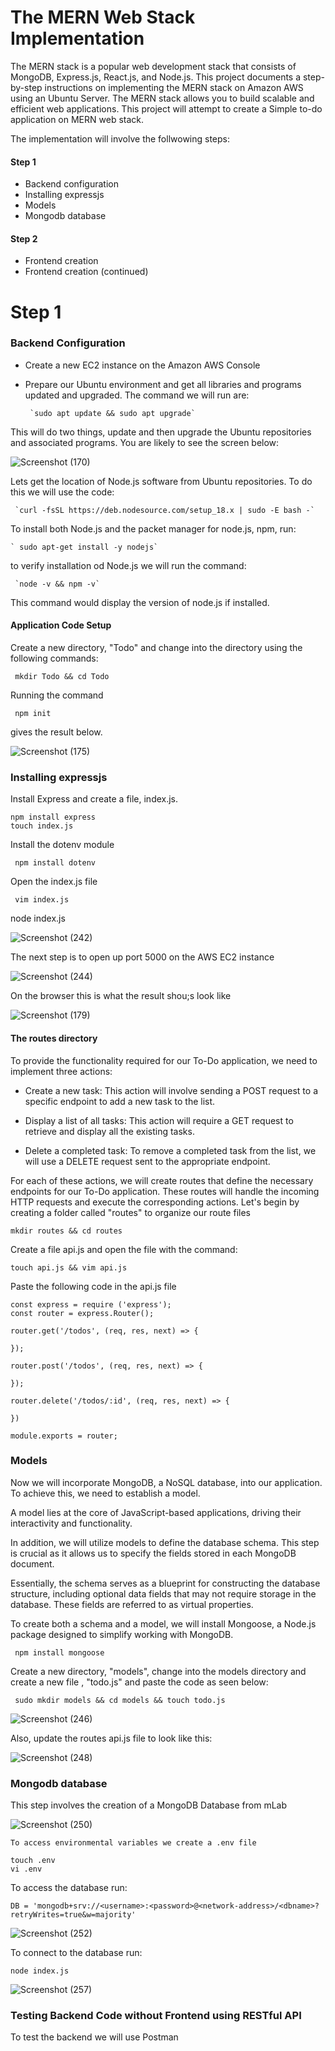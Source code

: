 # The MERN Web Stack Implementation

The MERN stack is a popular web development stack that consists of MongoDB, Express.js, React.js, and Node.js. This project documents a step-by-step instructions on implementing the MERN stack on Amazon AWS using an Ubuntu Server. The MERN stack allows you to build scalable and efficient web applications. This project will attempt to create a Simple to-do application on MERN  web stack.

The implementation will involve the follwowing steps:

#### Step 1
- Backend configuration
- Installing expressjs
- Models
- Mongodb database
#### Step 2
- Frontend creation
- Frontend creation (continued)




# Step 1
### Backend Configuration
* Create a new EC2 instance on the Amazon AWS Console
* Prepare our Ubuntu  environment and get all libraries and programs updated and upgraded.
The command we will run are:

       `sudo apt update && sudo apt upgrade`

This will do two things, update and then upgrade the Ubuntu repositories and associated programs.
You are likely to see the screen below:

![Screenshot (170)](https://github.com/ettebaDwop/dareyproject-3/assets/7973831/00b4f215-30f7-414f-8bd9-917e7fe74ea5)

Lets get the location of Node.js software from Ubuntu repositories.
To do this we will use the code:

     `curl -fsSL https://deb.nodesource.com/setup_18.x | sudo -E bash -`

To install both  Node.js and the packet manager for node.js, npm, run:

    ` sudo apt-get install -y nodejs`
     
 to verify installation od Node.js we will run the command:
 
     `node -v && npm -v` 
This command would display the version of node.js if installed.

#### Application Code Setup
Create a new directory, "Todo" and change into the directory using the following commands:

 ` mkdir Todo && cd Todo`
        
Running the command 
    
 ` npm init` 
    
gives the result below.

![Screenshot (175)](https://github.com/ettebaDwop/dareyproject-3/assets/7973831/fc441bbd-ba66-4f76-8b3a-f4099462604b)

### Installing expressjs
Install Express and create a file, index.js.

``` 
npm install express
touch index.js
```
Install the dotenv module

` npm install dotenv`

Open the index.js file

` vim index.js`

node index.js

![Screenshot (242)](https://github.com/ettebaDwop/dareyproject-3/assets/7973831/3920188e-21fd-41e4-b22a-2b83587bc2a3)

The next step is to open up port 5000 on the AWS EC2 instance

![Screenshot (244)](https://github.com/ettebaDwop/dareyproject-3/assets/7973831/23ebd2f0-8cb2-4fd1-8822-f4c17bb61527)

 On the browser this is what the result shou;s look like
 
![Screenshot (179)](https://github.com/ettebaDwop/dareyproject-3/assets/7973831/b9ecefdb-bb01-4b30-b959-d163c2a1afa1)



#### The routes directory

To provide the functionality required for our To-Do application, we need to implement three actions:

- Create a new task: This action will involve sending a POST request to a specific endpoint to add a new task to the list.

- Display a list of all tasks: This action will require a GET request to retrieve and display all the existing tasks.

- Delete a completed task: To remove a completed task from the list, we will use a DELETE request sent to the appropriate endpoint.

For each of these actions, we will create routes that define the necessary endpoints for our To-Do application. These routes will handle the incoming HTTP requests and execute the corresponding actions. Let's begin by creating a folder called "routes" to organize our route files

`mkdir routes && cd routes`

 Create a file api.js and open the file with the command:
 
 `touch api.js && vim api.js`
 
Paste the following code in the api.js file

```
const express = require ('express');
const router = express.Router();

router.get('/todos', (req, res, next) => {

});

router.post('/todos', (req, res, next) => {

});

router.delete('/todos/:id', (req, res, next) => {

})

module.exports = router;
```

### Models

Now we will incorporate MongoDB, a NoSQL database, into our application. To achieve this, we need to establish a model.

A model lies at the core of JavaScript-based applications, driving their interactivity and functionality.

In addition, we will utilize models to define the database schema. This step is crucial as it allows us to specify the fields stored in each MongoDB document. 

Essentially, the schema serves as a blueprint for constructing the database structure, including optional data fields that may not require storage in the database. These fields are referred to as virtual properties.

To create both a schema and a model, we will install Mongoose, a Node.js package designed to simplify working with MongoDB.

` npm install mongoose`

Create a new directory, "models", change into the models directory and create a new file , "todo.js" and paste the code as seen below:

` sudo mkdir models && cd models && touch todo.js`

![Screenshot (246)](https://github.com/ettebaDwop/dareyproject-3/assets/7973831/c7b17fb2-4aa7-4b81-ac3f-d630555d1b2d)

 Also, update the routes api.js file to look like this:
 
 ![Screenshot (248)](https://github.com/ettebaDwop/dareyproject-3/assets/7973831/526e875f-c579-4588-a021-a0ffc2c0c91b)


### Mongodb database
This step involves the creation of a MongoDB Database from mLab

![Screenshot (250)](https://github.com/ettebaDwop/dareyproject-3/assets/7973831/2e69f796-10ba-4dbc-9892-b2d94111ee9f)

```
To access environmental variables we create a .env file

touch .env
vi .env
```
To access the database run:

`DB = 'mongodb+srv://<username>:<password>@<network-address>/<dbname>?retryWrites=true&w=majority'`

![Screenshot (252)](https://github.com/ettebaDwop/dareyproject-3/assets/7973831/63db82a4-4653-46d4-bd6b-eb90abd7bddb)

To connect to the database run:

`node index.js`

![Screenshot (257)](https://github.com/ettebaDwop/dareyproject-3/assets/7973831/a0be7a3e-99c0-4092-b592-74e565bba0c0)

### Testing Backend Code without Frontend using RESTful API
To test the backend we will use Postman


